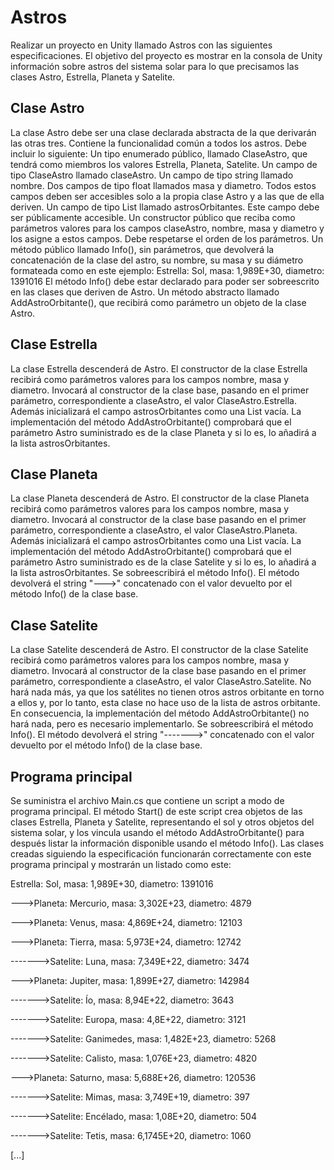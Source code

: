# Astros

Realizar un proyecto en Unity llamado Astros con las siguientes especificaciones.
El objetivo del proyecto es mostrar en la consola de Unity información sobre astros del sistema
solar para lo que precisamos las clases Astro, Estrella, Planeta y Satelite.

## Clase Astro
La clase Astro debe ser una clase declarada abstracta de la que derivarán las otras tres. Contiene la
funcionalidad común a todos los astros. Debe incluir lo siguiente:
Un tipo enumerado público, llamado ClaseAstro, que tendrá como miembros los valores
Estrella, Planeta, Satelite.
Un campo de tipo ClaseAstro llamado claseAstro.
Un campo de tipo string llamado nombre.
Dos campos de tipo float llamados masa y diametro.
Todos estos campos deben ser accesibles solo a la propia clase Astro y a las que de ella deriven.
Un campo de tipo List<Astro> llamado astrosOrbitantes. Este campo debe ser públicamente
accesible.
Un constructor público que reciba como parámetros valores para los campos claseAstro, nombre,
masa y diametro y los asigne a estos campos. Debe respetarse el orden de los parámetros.
Un método público llamado Info(), sin parámetros, que devolverá la concatenación de la clase del
astro, su nombre, su masa y su diámetro formateada como en este ejemplo:
Estrella: Sol, masa: 1,989E+30, diametro: 1391016
El método Info() debe estar declarado para poder ser sobreescrito en las clases que deriven de
Astro.
Un método abstracto llamado AddAstroOrbitante(), que recibirá como parámetro un objeto de la
clase Astro.

## Clase Estrella
La clase Estrella descenderá de Astro.
El constructor de la clase Estrella recibirá como parámetros valores para los campos nombre,
masa y diametro. Invocará al constructor de la clase base, pasando en el primer parámetro,
correspondiente a claseAstro, el valor ClaseAstro.Estrella. Además inicializará el campo
astrosOrbitantes como una List<Astro> vacía.
La implementación del método AddAstroOrbitante() comprobará que el parámetro Astro
suministrado es de la clase Planeta y si lo es, lo añadirá a la lista astrosOrbitantes.
  
## Clase Planeta
La clase Planeta descenderá de Astro.
El constructor de la clase Planeta recibirá como parámetros valores para los campos nombre, masa
y diametro. Invocará al constructor de la clase base pasando en el primer parámetro,
correspondiente a claseAstro, el valor ClaseAstro.Planeta. Además inicializará el campo
astrosOrbitantes como una List<Astro> vacía.
La implementación del método AddAstroOrbitante() comprobará que el parámetro Astro
suministrado es de la clase Satelite y si lo es, lo añadirá a la lista astrosOrbitantes.
Se sobreescribirá el método Info(). El método devolverá el string "--->" concatenado con el
valor devuelto por el método Info() de la clase base.

## Clase Satelite
La clase Satelite descenderá de Astro.
El constructor de la clase Satelite recibirá como parámetros valores para los campos nombre,
masa y diametro. Invocará al constructor de la clase base pasando en el primer parámetro,
correspondiente a claseAstro, el valor ClaseAstro.Satelite. No hará nada más, ya que los
satélites no tienen otros astros orbitante en torno a ellos y, por lo tanto, esta clase no hace uso de la
lista de astros orbitante.
En consecuencia, la implementación del método AddAstroOrbitante() no hará nada, pero es
necesario implementarlo.
Se sobreescribirá el método Info(). El método devolverá el string "------->" concatenado con
el valor devuelto por el método Info() de la clase base.

## Programa principal
Se suministra el archivo Main.cs que contiene un script a modo de programa principal. El método
Start() de este script crea objetos de las clases Estrella, Planeta y Satelite, representando el
sol y otros objetos del sistema solar, y los vincula usando el método AddAstroOrbitante() para
después listar la información disponible usando el método Info(). Las clases creadas siguiendo la
especificación funcionarán correctamente con este programa principal y mostrarán un listado como
este:
  
Estrella: Sol, masa: 1,989E+30, diametro: 1391016

--->Planeta: Mercurio, masa: 3,302E+23, diametro: 4879

--->Planeta: Venus, masa: 4,869E+24, diametro: 12103

--->Planeta: Tierra, masa: 5,973E+24, diametro: 12742

------->Satelite: Luna, masa: 7,349E+22, diametro: 3474

--->Planeta: Jupiter, masa: 1,899E+27, diametro: 142984

------->Satelite: Ío, masa: 8,94E+22, diametro: 3643

------->Satelite: Europa, masa: 4,8E+22, diametro: 3121

------->Satelite: Ganimedes, masa: 1,482E+23, diametro: 5268

------->Satelite: Calisto, masa: 1,076E+23, diametro: 4820

--->Planeta: Saturno, masa: 5,688E+26, diametro: 120536

------->Satelite: Mimas, masa: 3,749E+19, diametro: 397

------->Satelite: Encélado, masa: 1,08E+20, diametro: 504

------->Satelite: Tetis, masa: 6,1745E+20, diametro: 1060

[...]
